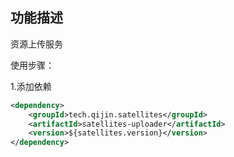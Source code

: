 
## 功能描述
资源上传服务


使用步骤：

1.添加依赖
```xml
<dependency>
    <groupId>tech.qijin.satellites</groupId>
    <artifactId>satellites-uploader</artifactId>
    <version>${satellites.version}</version>
</dependency>
```